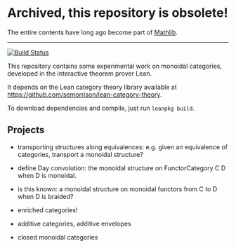 # Archived, this repository is obsolete!

The entire contents have long ago become part of [Mathlib](https://github.com/leanprover-community/mathlib4).

---

[![Build Status](https://travis-ci.org/semorrison/lean-monoidal-categories.svg?branch=master)](https://travis-ci.org/semorrison/lean-monoidal-categories)

This repository contains some experimental work on monoidal categories, developed in the interactive
theorem prover Lean.

It depends on the Lean category theory library available at https://github.com/semorrison/lean-category-theory.

To download dependencies and compile, just run `leanpkg build`.

## Projects

* transporting structures along equivalences: e.g. given an equivalence of categories, transport a monoidal structure?

* define Day convolution: the monoidal structure on FunctorCategory C D when D is monoidal.
* is this known: a monoidal structure on monoidal functors from C to D when D is braided?

* enriched categories!
* additive categories, additive envelopes
* closed monoidal categories
